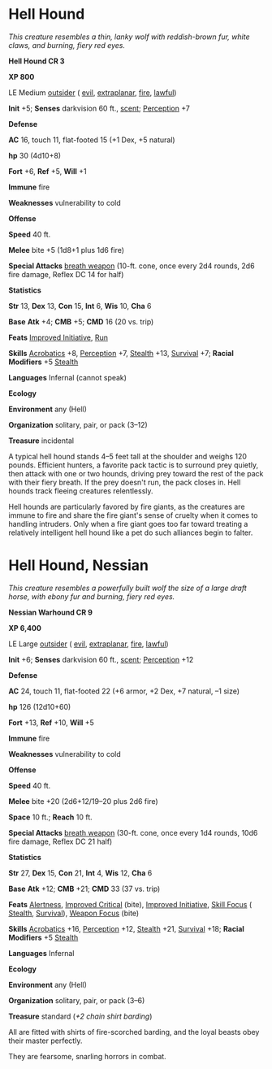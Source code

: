 # Hell Hound

_This creature resembles a thin, lanky wolf with reddish-brown fur, white claws, and burning, fiery red eyes._

**Hell Hound CR 3**

**XP 800**

LE Medium [outsider](creatureTypes.html#_outsider) ( [evil](creatureTypes.html#_evil-subtype), [extraplanar](creatureTypes.html#_extraplanar-subtype), [fire](creatureTypes.html#_fire-subtype), [lawful](creatureTypes.html#_lawful-subtype))

**Init** +5; **Senses** darkvision 60 ft., [scent](universalMonsterRules.html#_scent); [Perception](../skills/perception.html#_perception) +7

**Defense**

**AC** 16, touch 11, flat-footed 15 (+1 Dex, +5 natural)

**hp** 30 (4d10+8)

**Fort** +6, **Ref** +5, **Will** +1

**Immune** fire

**Weaknesses** vulnerability to cold

**Offense**

**Speed** 40 ft.

**Melee** bite +5 (1d8+1 plus 1d6 fire)

**Special Attacks** [breath weapon](universalMonsterRules.html#_breath-weapon) (10-ft. cone, once every 2d4 rounds, 2d6 fire damage, Reflex DC 14 for half)

**Statistics**

**Str** 13, **Dex** 13, **Con** 15, **Int** 6, **Wis** 10, **Cha** 6

**Base**  **Atk** +4; **CMB** +5; **CMD** 16 (20 vs. trip)

**Feats** [Improved Initiative](../feats.html#_improved-initiative), [Run](../feats.html#_run)

**Skills** [Acrobatics](../skills/acrobatics.html#_acrobatics) +8, [Perception](../skills/perception.html#_perception) +7, [Stealth](../skills/stealth.html#_stealth) +13, [Survival](../skills/survival.html#_survival) +7; **Racial Modifiers** +5 [Stealth](../skills/stealth.html#_stealth)

**Languages** Infernal (cannot speak)

**Ecology**

**Environment** any (Hell)

**Organization** solitary, pair, or pack (3–12)

**Treasure** incidental

A typical hell hound stands 4–5 feet tall at the shoulder and weighs 120 pounds. Efficient hunters, a favorite pack tactic is to surround prey quietly, then attack with one or two hounds, driving prey toward the rest of the pack with their fiery breath. If the prey doesn't run, the pack closes in. Hell hounds track fleeing creatures relentlessly.

Hell hounds are particularly favored by fire giants, as the creatures are immune to fire and share the fire giant's sense of cruelty when it comes to handling intruders. Only when a fire giant goes too far toward treating a relatively intelligent hell hound like a pet do such alliances begin to falter.

# Hell Hound, Nessian

_This creature resembles a powerfully built wolf the size of a large draft horse, with ebony fur and burning, fiery red eyes._

**Nessian Warhound CR 9**

**XP 6,400**

LE Large [outsider](creatureTypes.html#_outsider) ( [evil](creatureTypes.html#_evil-subtype), [extraplanar](creatureTypes.html#_extraplanar-subtype), [fire](creatureTypes.html#_fire-subtype), [lawful](creatureTypes.html#_lawful-subtype))

**Init** +6; **Senses** darkvision 60 ft., [scent](universalMonsterRules.html#_scent); [Perception](../skills/perception.html#_perception) +12

**Defense**

**AC** 24, touch 11, flat-footed 22 (+6 armor, +2 Dex, +7 natural, –1 size)

**hp** 126 (12d10+60)

**Fort** +13, **Ref** +10, **Will** +5

**Immune** fire

**Weaknesses** vulnerability to cold

**Offense**

**Speed** 40 ft.

**Melee** bite +20 (2d6+12/19–20 plus 2d6 fire)

**Space** 10 ft.; **Reach** 10 ft.

**Special Attacks** [breath weapon](universalMonsterRules.html#_breath-weapon) (30-ft. cone, once every 1d4 rounds, 10d6 fire damage, Reflex DC 21 half)

**Statistics**

**Str** 27, **Dex** 15, **Con** 21, **Int** 4, **Wis** 12, **Cha** 6

**Base**  **Atk** +12; **CMB** +21; **CMD** 33 (37 vs. trip)

**Feats** [Alertness](../feats.html#_alertness), [Improved Critical](../feats.html#_improved-critical) (bite), [Improved Initiative](../feats.html#_improved-initiative), [Skill Focus](../feats.html#_skill-focus) ( [Stealth](../skills/stealth.html#_stealth), [Survival](../skills/survival.html#_survival)), [Weapon Focus](../feats.html#_weapon-focus) (bite)

**Skills** [Acrobatics](../skills/acrobatics.html#_acrobatics) +16, [Perception](../skills/perception.html#_perception) +12, [Stealth](../skills/stealth.html#_stealth) +21, [Survival](../skills/survival.html#_survival) +18; **Racial Modifiers** +5 [Stealth](../skills/stealth.html#_stealth)

**Languages** Infernal

**Ecology**

**Environment** any (Hell)

**Organization** solitary, pair, or pack (3–6)

**Treasure** standard (_+2 chain shirt barding_)

All are fitted with shirts of fire-scorched barding, and the loyal beasts obey their master perfectly.

They are fearsome, snarling horrors in combat.

